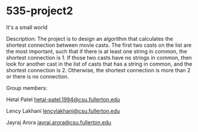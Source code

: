 # 535-project2
It's a small world

Description: 
The project is to design an algorithm that calculates the shortest connection between movie casts. The first two casts on the list are the most important, such that if there is at least one string in common, the shortest connection is 1. If those two casts have no strings in common, then look for another cast in the list of casts that has a string in common, and the shortest connection is 2. Otherwise, the shortest connection is more than 2 or there is no connection.


Group members:

Hetal Patel hetal-patel.1994@csu.fullerton.edu

Lency Lakhani lencylakhani@csu.fullerton.edu

Jayraj Arora jayraj.arora@csu.fullerton.edu

